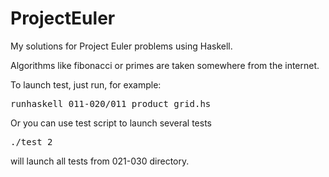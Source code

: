 ProjectEuler
============

My solutions for Project Euler problems using Haskell.

Algorithms like fibonacci or primes are taken somewhere from the internet.

To launch test, just run, for example:
<pre>
runhaskell 011-020/011_product_grid.hs 
</pre>

Or you can use test script to launch several tests
<pre>
./test 2
</pre>
will launch all tests from 021-030 directory.
